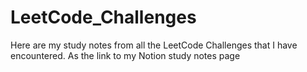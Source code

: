 # LeetCode_Challenges
Here are my study notes from all the LeetCode Challenges that I have encountered. As the link to my Notion study notes page
